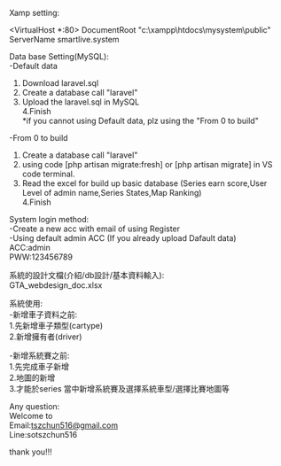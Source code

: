 Xamp setting:

<VirtualHost *:80>
   DocumentRoot "c:\xampp\htdocs\mysystem\public"  
   ServerName smartlive.system       
</VirtualHost>  

Data base Setting(MySQL):  
-Default data  
1. Download laravel.sql   
2. Create a database call "laravel"  
3. Upload the laravel.sql in MySQL  
4.Finish  
*if you cannot using Default data, plz using the "From 0 to build"  

-From 0 to build 
1. Create a database call "laravel"
2. using code [php artisan migrate:fresh] or [php artisan migrate] in VS code terminal.
3. Read the excel for build up basic database (Series earn score,User Level of admin name,Series States,Map Ranking)  
4.Finish  
  
System login method:  
-Create a new acc with email of using Register  
-Using default admin ACC (If you already upload Dafault data)  
ACC:admin  
PWW:123456789  
  
系統的設計文檔(介紹/db設計/基本資料輸入):  
GTA_webdesign_doc.xlsx  

系統使用:  
-新增車子資料之前:  
1.先新增車子類型(cartype)  
2.新增擁有者(driver)    

-新增系統賽之前:  
1.先完成車子新增  
2.地圖的新增  
3.才能於series 當中新增系統賽及選擇系統車型/選擇比賽地圖等  
  
Any question:  
Welcome to   
Email:tszchun516@gmail.com  
Line:sotszchun516   
  
thank you!!!  


